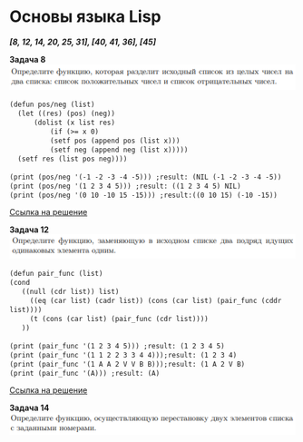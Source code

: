 # Основы языка Lisp
  ***[8, 12, 14, 20, 25, 31], [40, 41, 36], [45]***
  
  **Задача 8**
  ![](https://github.com/uhsd22/CLisp/blob/main/text/8.png)
  ```
  (defun pos/neg (list)
    (let ((res) (pos) (neg))
        (dolist (x list res)
            (if (>= x 0)
            (setf pos (append pos (list x)))
            (setf neg (append neg (list x)))))
    (setf res (list pos neg))))

(print (pos/neg '(-1 -2 -3 -4 -5))) ;result: (NIL (-1 -2 -3 -4 -5)) 
(print (pos/neg '(1 2 3 4 5))) ;result: ((1 2 3 4 5) NIL)
(print (pos/neg '(0 10 -10 15 -15))) ;result:((0 10 15) (-10 -15)) 
```
[Ссылка на решение](https://rextester.com/YIJNAI28754)

  **Задача 12**
  ![](https://github.com/uhsd22/CLisp/blob/main/text/12.png)
  ```
  (defun pair_func (list)
 (cond 
     ((null (cdr list)) list)
       ((eq (car list) (cadr list)) (cons (car list) (pair_func (cddr list))))
       (t (cons (car list) (pair_func (cdr list))))
     ))

(print (pair_func '(1 2 3 4 5))) ;result: (1 2 3 4 5) 
(print (pair_func '(1 1 2 2 3 3 4 4)));result: (1 2 3 4)
(print (pair_func '(1 A A 2 V V B B)));result: (1 A 2 V B)
(print (pair_func '(A))) ;result: (A)
```
[Ссылка на решение](https://rextester.com/ACHDF22788)

  **Задача 14**
  ![](https://github.com/uhsd22/CLisp/blob/main/text/14.png)
